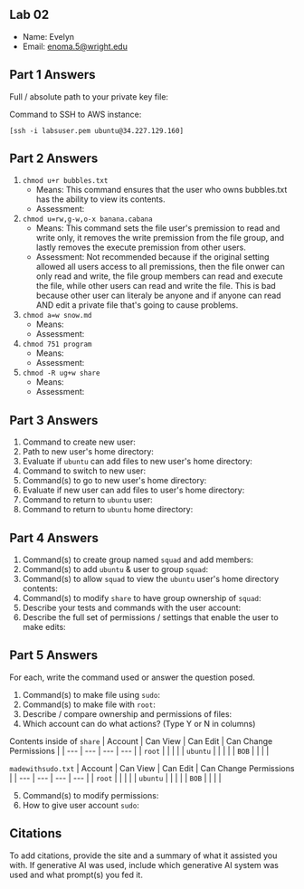 ## Lab 02

- Name: Evelyn
- Email: enoma.5@wright.edu

## Part 1 Answers

Full / absolute path to your private key file: 

Command to SSH to AWS instance:
```
[ssh -i labsuser.pem ubuntu@34.227.129.160]
```

## Part 2 Answers

1. `chmod u+r bubbles.txt`
    - Means: This command ensures that the user who owns bubbles.txt has the ability to view its contents.
    - Assessment: 
2. `chmod u=rw,g-w,o-x banana.cabana`
    - Means: This command sets the file user's premission to read and write only, it removes the write premission from the file group, and lastly removes the execute premission from other users.
    - Assessment: Not recommended because if the original setting allowed all users access to all premissions, then the file onwer can only read and write, the file group members can read and execute the file, while other users can read and write the file. This is bad because other user can literaly be anyone and if anyone can read AND edit a private file that's going to cause problems.
3. `chmod a=w snow.md`
    - Means: 
    - Assessment:
4. `chmod 751 program`
    - Means: 
    - Assessment:
5. `chmod -R ug+w share`
    - Means: 
    - Assessment:

## Part 3 Answers

1. Command to create new user: 
2. Path to new user's home directory: 
3. Evaluate if `ubuntu` can add files to new user's home directory:
4. Command to switch to new user:
5. Command(s) to go to new user's home directory:
6. Evaluate if new user can add files to user's home directory:
7. Command to return to `ubuntu` user:
8. Command to return to `ubuntu` home directory: 

## Part 4 Answers

1. Command(s) to create group named `squad` and add members:
2. Command(s) to add `ubuntu` & user to group `squad`:
3. Command(s) to allow `squad` to view the `ubuntu` user's home directory contents:
4. Command(s) to modify `share` to have group ownership of `squad`:
5. Describe your tests and commands with the user account:
6. Describe the full set of permissions / settings that enable the user to make edits:

## Part 5 Answers

For each, write the command used or answer the question posed.

1. Command(s) to make file using `sudo`: 
2. Command(s) to make file with `root`:
3. Describe / compare ownership and permissions of files:
4. Which account can do what actions? (Type Y or N in columns)

Contents inside of `share`
| Account   | Can View  | Can Edit  | Can Change Permissions    |
| ---       | ---       | ---       | ---                       |
| `root`    |           |           |                           |
| `ubuntu`  |           |           |                           |
| `BOB`     |           |           |                           |

`madewithsudo.txt`
| Account   | Can View  | Can Edit  | Can Change Permissions    |
| ---       | ---       | ---       | ---                       |
| `root`    |           |           |                           |
| `ubuntu`  |           |           |                           |
| `BOB`     |           |           |                           |

5. Command(s) to modify permissions:
6. How to give user account `sudo`:

## Citations

To add citations, provide the site and a summary of what it assisted you with.  If generative AI was used, include which generative AI system was used and what prompt(s) you fed it.

